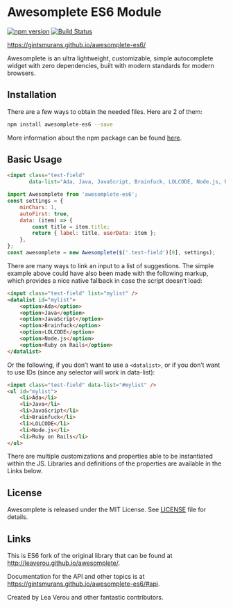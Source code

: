 # Awesomplete ES6 Module
[![npm version](https://img.shields.io/npm/v/awesomplete-es6.svg)](https://www.npmjs.com/package/awesomplete-es6)
[![Build Status](https://travis-ci.org/gintsmurans/awesomplete-es6.svg?branch=master)](https://travis-ci.org/gintsmurans/awesomplete-es6)
<!--- [![Code Climate](https://img.shields.io/codeclimate/github/gintsmurans/awesomplete-es6.svg)](https://codeclimate.com/github/gintsmurans/awesomplete-es6) --->
<!--- [![Test Coverage](https://img.shields.io/codeclimate/coverage/github/gintsmurans/awesomplete-es6.svg)](https://codeclimate.com/github/gintsmurans/awesomplete-es6/coverage) --->

https://gintsmurans.github.io/awesomplete-es6/

Awesomplete is an ultra lightweight, customizable, simple autocomplete widget with zero dependencies, built with modern standards for modern browsers.

## Installation
There are a few ways to obtain the needed files.
Here are 2 of them:

```sh
npm install awesomplete-es6 --save
```

More information about the npm package can be found [here](https://www.npmjs.com/package/awesomplete-es6).

## Basic Usage

```html
<input class="test-field"
       data-list="Ada, Java, JavaScript, Brainfuck, LOLCODE, Node.js, Ruby on Rails" />
```

```javascript
import Awesomplete from 'awesomplete-es6';
const settings = {
    minChars: 1,
    autoFirst: true,
    data: (item) => {
        const title = item.title;
        return { label: title, userData: item };
    },
};
const awesomplete = new Awesomplete($('.test-field')[0], settings);
```

There are many ways to link an input to a list of suggestions.
The simple example above could have also been made with the following markup, which provides a nice native fallback in case the script doesn’t load:

```html
<input class="test-field" list="mylist" />
<datalist id="mylist">
    <option>Ada</option>
    <option>Java</option>
    <option>JavaScript</option>
    <option>Brainfuck</option>
    <option>LOLCODE</option>
    <option>Node.js</option>
    <option>Ruby on Rails</option>
</datalist>
```

Or the following, if you don’t want to use a `<datalist>`, or if you don’t want to use IDs (since any selector will work in data-list):

```html
<input class="test-field" data-list="#mylist" />
<ul id="mylist">
    <li>Ada</li>
    <li>Java</li>
    <li>JavaScript</li>
    <li>Brainfuck</li>
    <li>LOLCODE</li>
    <li>Node.js</li>
    <li>Ruby on Rails</li>
</ul>
```

There are multiple customizations and properties able to be instantiated within the JS. Libraries and definitions of the properties are available in the Links below.

## License

Awesomplete is released under the MIT License. See [LICENSE][1] file for
details.

## Links

This is ES6 fork of the original library that can be found at <http://leaverou.github.io/awesomplete/>.

Documentation for the API and other topics is at
<https://gintsmurans.github.io/awesomplete-es6/#api>.

Created by Lea Verou and other fantastic contributors.

[1]: https://github.com/gintsmurans/awesomplete-es6/blob/master/LICENSE
